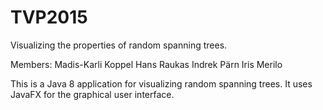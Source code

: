 # TVP2015
Visualizing the properties of random spanning trees.   
  
Members:
Madis-Karli Koppel
Hans Raukas
Indrek Pärn
Iris Merilo  

This is a Java 8 application for visualizing random spanning trees. It uses JavaFX for the graphical user interface. 
